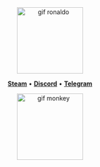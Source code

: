 <html>
<head>
</head>
<body>
  <div align="center">
    <img height="150" src="https://media.tenor.com/atsrEuZxjdMAAAAM/orange-juice-drinking.gif" alt="gif ronaldo">
    <p align="center">
      <b><a href="https://steamcommunity.com/id/Saveqn/">Steam</a></b>
       • 
      <b><a href="https://discordapp.com/users/753276264961278002/">Discord</a></b>
       • 
      <b><a href="https://t.me/saveqn">Telegram</a></b>
    </p>
    <img height="150" src="https://tenor.com/view/monkey-sea-monkey-ocean-gif-19747547" alt="gif monkey">
  </div>
</body>
</html>
